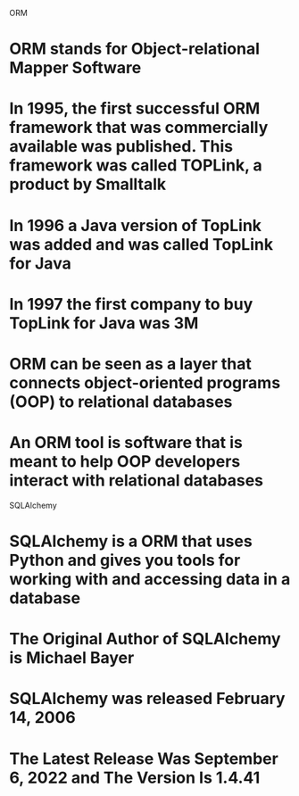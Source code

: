 ORM
# ORM stands for Object-relational Mapper Software

# In 1995, the first successful ORM framework that was commercially available was published. This framework was called TOPLink, a product by Smalltalk

# In 1996 a Java version of TopLink was added and was called TopLink for Java

# In 1997 the first company to buy TopLink for Java was 3M

# ORM can be seen as a layer that connects object-oriented programs (OOP) to relational databases

# An ORM tool is software that is meant to help OOP developers interact with relational databases


SQLAlchemy
# SQLAlchemy is a ORM that uses Python and gives you tools for working with and accessing data in a database

# The Original Author of SQLAlchemy is Michael Bayer

# SQLAlchemy was released February 14, 2006

# The Latest Release Was September 6, 2022 and The Version Is 1.4.41